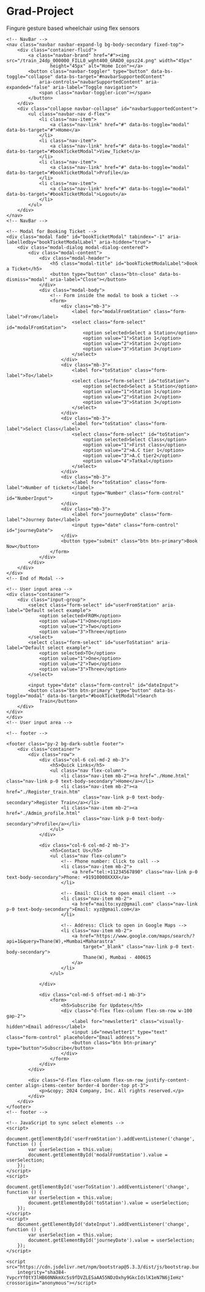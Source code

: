 # Grad-Project
Fingure gesture based wheelchair using flex sensors



<!doctype html>
<html lang="en">
<head>
    <meta charset="utf-8">
    <meta name="viewport" content="width=device-width, initial-scale=1">
    <title>TrainTicket</title>
    <link href="https://cdn.jsdelivr.net/npm/bootstrap@5.3.3/dist/css/bootstrap.min.css" rel="stylesheet">
</head>
<style>
    .input-group {
        height: 100px;
        width: 1126px;
    }

    .container {
        display: flex;
        justify-content: center;
        align-items: center;
        height: 100vh;
    }

    .modal-dialog {
        max-width: 80%;
        /* Adjust this percentage to your preference */
    }

    .input-group .form-select:first-child {
        border-top-left-radius: 35px;
        border-bottom-left-radius: 35px;
    }

    .input-group .form-control {
        border-radius: 0;
    }

    .input-group .btn-primary {
        border-top-right-radius: 35px;
        border-bottom-right-radius: 35px;
    }

    .navbar-nav .nav-link {
        font-size: 18px;
        font-weight: 500;
        /* Increase the font size as needed */
    }
</style>

<body>

    <!-- NavBar -->
    <nav class="navbar navbar-expand-lg bg-body-secondary fixed-top">
        <div class="container-fluid">
            <a class="navbar-brand" href="#"><img src="/train_24dp_000000_FILL0_wght400_GRAD0_opsz24.png" width="45px"
                    height="45px" alt="Home Icon"></a>
            <button class="navbar-toggler" type="button" data-bs-toggle="collapse" data-bs-target="#navbarSupportedContent"
                aria-controls="navbarSupportedContent" aria-expanded="false" aria-label="Toggle navigation">
                <span class="navbar-toggler-icon"></span>
            </button>
        </div>
        <div class="collapse navbar-collapse" id="navbarSupportedContent">
            <ul class="navbar-nav d-flex">
                <li class="nav-item">
                    <a class="nav-link" href="#" data-bs-toggle="modal" data-bs-target="#">Home</a>
                </li>
                <li class="nav-item">
                    <a class="nav-link" href="#" data-bs-toggle="modal" data-bs-target="#bookTicketModal">View_Ticket</a>
                </li>
                <li class="nav-item">
                    <a class="nav-link" href="#" data-bs-toggle="modal" data-bs-target="#bookTicketModal">Profile</a>
                </li>
                <li class="nav-item">
                    <a class="nav-link" href="#" data-bs-toggle="modal" data-bs-target="#bookTicketModal">Logout</a>
                </li>
            </ul>
        </div>
    </nav>
    <!-- NavBar -->

    <!-- Modal for Booking Ticket -->
    <div class="modal fade" id="bookTicketModal" tabindex="-1" aria-labelledby="bookTicketModalLabel" aria-hidden="true">
        <div class="modal-dialog modal-dialog-centered">
            <div class="modal-content">
                <div class="modal-header">
                    <h5 class="modal-title" id="bookTicketModalLabel">Book a Ticket</h5>
                    <button type="button" class="btn-close" data-bs-dismiss="modal" aria-label="Close"></button>
                </div>
                <div class="modal-body">
                    <!-- Form inside the modal to book a ticket -->
                    <form>
                        <div class="mb-3">
                            <label for="modalFromStation" class="form-label">From</label>
                            <select class="form-select" id="modalFromStation">
                                <option selected>Select a Station</option>
                                <option value="1">Station 1</option>
                                <option value="2">Station 2</option>
                                <option value="3">Station 3</option>
                            </select>
                        </div>
                        <div class="mb-3">
                            <label for="toStation" class="form-label">To</label>
                            <select class="form-select" id="toStation">
                                <option selected>Select a Station</option>
                                <option value="1">Station 1</option>
                                <option value="2">Station 2</option>
                                <option value="3">Station 3</option>
                            </select>
                        </div>
                        <div class="mb-3">
                            <label for="toStation" class="form-label">Select Class</label>
                            <select class="form-select" id="toStation">
                                <option selected>Select Class</option>
                                <option value="1">First class</option>
                                <option value="2">A.C tier 1</option>
                                <option value="3">A.C tier2</option>
                                <option value="4">Tatkal</option>
                            </select>
                        </div>
                        <div class="mb-3">
                            <label for="toStation" class="form-label">Number of tickets</label>
                            <input type="Number" class="form-control" id="NumberInput">
                        </div>
                        <div class="mb-3">
                            <label for="journeyDate" class="form-label">Journey Date</label>
                            <input type="date" class="form-control" id="journeyDate">
                        </div>
                        <button type="submit" class="btn btn-primary">Book Now</button>
                    </form>
                </div>
            </div>
        </div>
    </div>
    <!-- End of Modal -->

    <!-- User input area -->
    <div class="container">
        <div class="input-group">
            <select class="form-select" id="userFromStation" aria-label="Default select example">
                <option selected>FROM</option>
                <option value="1">One</option>
                <option value="2">Two</option>
                <option value="3">Three</option>
            </select>
            <select class="form-select" id="userToStation" aria-label="Default select example">
                <option selected>TO</option>
                <option value="1">One</option>
                <option value="2">Two</option>
                <option value="3">Three</option>
            </select>

            <input type="date" class="form-control" id="dateInput">
            <button class="btn btn-primary" type="button" data-bs-toggle="modal" data-bs-target="#bookTicketModal">Search
                Train</button>
        </div>
    </div>
    </div>
    <!-- User input area -->

    <!-- footer -->

    <footer class="py-2 bg-dark-subtle footer">
        <div class="container">
            <div class="row">
                <div class="col-6 col-md-2 mb-3">
                    <h5>Quick Links</h5>
                    <ul class="nav flex-column">
                        <li class="nav-item mb-2"><a href="./Home.html" class="nav-link p-0 text-body-secondary">Home</a></li>
                        <li class="nav-item mb-2"><a href="./Register_train.htm"
                                class="nav-link p-0 text-body-secondary">Register Train</a></li>
                        <li class="nav-item mb-2"><a href="./Admin_profile.html"
                                class="nav-link p-0 text-body-secondary">Profile</a></li>
                    </ul>
                </div>

                <div class="col-6 col-md-2 mb-3">
                    <h5>Contact Us</h5>
                    <ul class="nav flex-column">
                        <!-- Phone number: Click to call -->
                        <li class="nav-item mb-2">
                            <a href="tel:+11234567890" class="nav-link p-0 text-body-secondary">Phone: +91910000XXXX</a>
                        </li>

                        <!-- Email: Click to open email client -->
                        <li class="nav-item mb-2">
                            <a href="mailto:xyz@gmail.com" class="nav-link p-0 text-body-secondary">Email: xyz@gmail.com</a>
                        </li>

                        <!-- Address: Click to open in Google Maps -->
                        <li class="nav-item mb-2">
                            <a href="https://www.google.com/maps/search/?api=1&query=Thane(W),+Mumbai+Maharastra"
                                target="_blank" class="nav-link p-0 text-body-secondary">
                                Thane(W), Mumbai - 400615
                            </a>
                        </li>
                    </ul>

                </div>

                <div class="col-md-5 offset-md-1 mb-3">
                    <form>
                        <h5>Subscribe for Updates</h5>
                        <div class="d-flex flex-column flex-sm-row w-100 gap-2">
                            <label for="newsletter1" class="visually-hidden">Email address</label>
                            <input id="newsletter1" type="text" class="form-control" placeholder="Email address">
                            <button class="btn btn-primary" type="button">Subscribe</button>
                        </div>
                    </form>
                </div>
            </div>

            <div class="d-flex flex-column flex-sm-row justify-content-center align-items-center border-4 border-top pt-3">
                <p>&copy; 2024 Company, Inc. All rights reserved.</p>
            </div>
        </div>
    </footer>
    <!-- footer -->

    <!-- JavaScript to sync select elements -->
    <script>
        document.getElementById('userFromStation').addEventListener('change', function () {
            var userSelection = this.value;
            document.getElementById('modalFromStation').value = userSelection;
        });
    </script>
    <script>
        document.getElementById('userToStation').addEventListener('change', function () {
            var userSelection = this.value;
            document.getElementById('toStation').value = userSelection;
        });
    </script>
    <script>
        document.getElementById('dateInput').addEventListener('change', function () {
            var userSelection = this.value;
            document.getElementById('journeyDate').value = userSelection;
        });
    </script>

    <script src="https://cdn.jsdelivr.net/npm/bootstrap@5.3.3/dist/js/bootstrap.bundle.min.js"
        integrity="sha384-YvpcrYf0tY3lHB60NNkmXc5s9fDVZLESaAA55NDzOxhy9GkcIdslK1eN7N6jIeHz" crossorigin="anonymous"></script>
</body>

</html>

